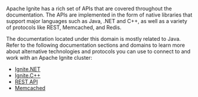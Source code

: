 Apache Ignite has a rich set of APIs that are covered throughout the documentation. The APIs are implemented in the form of native libraries that support major languages such as Java, .NET and C++, as well as a variety of protocols like REST, Memcached, and Redis.

The documentation located under this domain is mostly related to Java. Refer to the following documentation sections and domains to learn more about alternative technologies and protocols you can use to connect to and work with an Apache Ignite cluster:
* [Ignite.NET](doc:ignitenet) 
* [Ignite.C++](doc:ignitec) 
* [REST API](doc:rest-api) 
* [Memcached](doc:memcached-support)